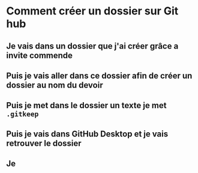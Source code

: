 # Comment créer un dossier sur Git hub 

## Je vais dans un dossier que j'ai  créer grâce a invite commende 

## Puis je vais aller dans ce dossier afin de créer un dossier au nom du devoir 


## Puis je met dans le dossier un texte je met `.gitkeep`


## Puis je vais dans GitHub Desktop et je vais retrouver le dossier 


## Je 
